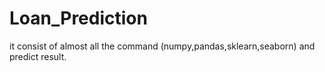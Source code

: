 # Loan_Prediction
it consist of almost  all the command (numpy,pandas,sklearn,seaborn) and predict result.
